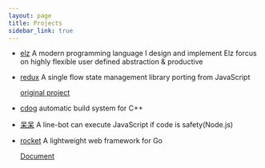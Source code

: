```yaml
---
layout: page
title: Projects
sidebar_link: true
---
```


- [elz](https://github.com/elz-lang/elz)
    A modern programming language I design and implement
    Elz forcus on highly flexible user defined abstraction & productive
- [redux](https://github.com/dannypsnl/redux)
    A single flow state management library porting from JavaScript

    [original project](https://github.com/reduxjs/redux)
- [cdog](https://github.com/dannypsnl/cdog)
    automatic build system for C++
- [呆呆](https://qr-official.line.me/M/JJgUuLg1zS.png)
    A line-bot can execute JavaScript if code is safety(Node.js)
- [rocket](https://github.com/dannypsnl/rocket)
    A lightweight web framework for Go

    [Document](https://dannypsnl.github.io/rocket)

